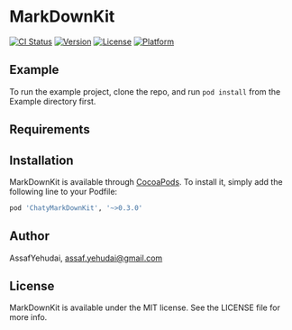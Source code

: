 # MarkDownKit

[![CI Status](http://img.shields.io/travis/AssafYehudai/MarkDownKit.svg?style=flat)](https://travis-ci.org/AssafYehudai/MarkDownKit)
[![Version](https://img.shields.io/cocoapods/v/MarkDownKit.svg?style=flat)](http://cocoapods.org/pods/MarkDownKit)
[![License](https://img.shields.io/cocoapods/l/MarkDownKit.svg?style=flat)](http://cocoapods.org/pods/MarkDownKit)
[![Platform](https://img.shields.io/cocoapods/p/MarkDownKit.svg?style=flat)](http://cocoapods.org/pods/MarkDownKit)

## Example

To run the example project, clone the repo, and run `pod install` from the Example directory first.

## Requirements

## Installation

MarkDownKit is available through [CocoaPods](http://cocoapods.org). To install
it, simply add the following line to your Podfile:

```ruby
pod 'ChatyMarkDownKit', '~>0.3.0'
```

## Author

AssafYehudai, assaf.yehudai@gmail.com

## License

MarkDownKit is available under the MIT license. See the LICENSE file for more info.
